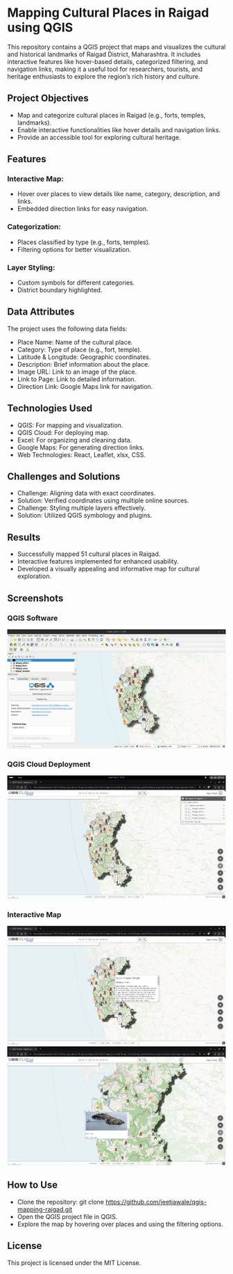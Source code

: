 # Mapping Cultural Places in Raigad using QGIS
This repository contains a QGIS project that maps and visualizes the cultural and historical landmarks of Raigad District, Maharashtra. It includes interactive features like hover-based details, categorized filtering, and navigation links, making it a useful tool for researchers, tourists, and heritage enthusiasts to explore the region’s rich history and culture.

## Project Objectives
- Map and categorize cultural places in Raigad (e.g., forts, temples, landmarks).
- Enable interactive functionalities like hover details and navigation links.
- Provide an accessible tool for exploring cultural heritage.

## Features
### Interactive Map:
- Hover over places to view details like name, category, description, and links.
- Embedded direction links for easy navigation.
### Categorization:
- Places classified by type (e.g., forts, temples).
- Filtering options for better visualization.
### Layer Styling:
- Custom symbols for different categories.
- District boundary highlighted.

## Data Attributes
The project uses the following data fields:
- Place Name: Name of the cultural place.
- Category: Type of place (e.g., fort, temple).
- Latitude & Longitude: Geographic coordinates.
- Description: Brief information about the place.
- Image URL: Link to an image of the place.
- Link to Page: Link to detailed information.
- Direction Link: Google Maps link for navigation.

## Technologies Used
- QGIS: For mapping and visualization.
- QGIS Cloud: For deploying map.
- Excel: For organizing and cleaning data.
- Google Maps: For generating direction links.
- Web Technologies: React, Leaflet, xlsx, CSS.

## Challenges and Solutions
- Challenge: Aligning data with exact coordinates.
- Solution: Verified coordinates using multiple online sources.
- Challenge: Styling multiple layers effectively.
- Solution: Utilized QGIS symbology and plugins.
## Results
- Successfully mapped 51 cultural places in Raigad.
- Interactive features implemented for enhanced usability.
- Developed a visually appealing and informative map for cultural exploration.

## Screenshots
### QGIS Software
![QGIS Software](Screenshots/QGIS_software.png)

### QGIS Cloud Deployment
![QGIS Cloud Deployment](Screenshots/QGIS_Cloud_deployment.png)

### Interactive Map
![Hover Effect](Screenshots/Hover_effect.png)
![Hover Effect2](Screenshots/Hover_effect2.png)

## How to Use
- Clone the repository:
git clone https://github.com/jeetjawale/qgis-mapping-raigad.git
- Open the QGIS project file in QGIS.
- Explore the map by hovering over places and using the filtering options.

## License
This project is licensed under the MIT License.




